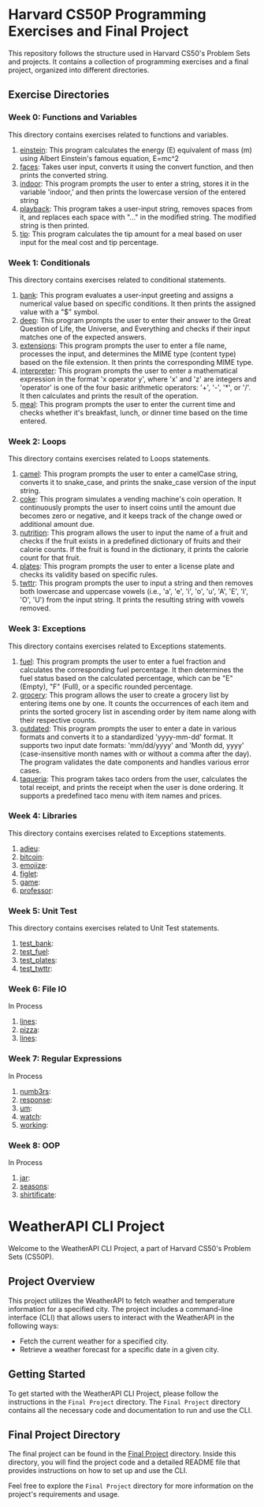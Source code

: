 # Harvard CS50P Programming Exercises and Final Project

This repository follows the structure used in Harvard CS50's Problem Sets and projects. It contains a collection of programming exercises and a final project, organized into different directories.

## Exercise Directories

### Week 0: Functions and Variables

This directory contains exercises related to functions and variables.

1. [einstein](0-Functions-Variables/einstein/einstein.py): This program calculates the energy (E) equivalent of mass (m) using Albert Einstein's famous equation, E=mc^2
2. [faces](0-Functions-Variables/faces/faces.py): Takes user input, converts it using the convert function, and then prints the converted string.
3. [indoor](0-Functions-Variables/indoor/indoor.py): This program prompts the user to enter a string, stores it in the variable 'indoor,' and then prints the lowercase version of the entered string
4. [playback](0-Functions-Variables/playback/playback.py): This program takes a user-input string, removes spaces from it, and replaces each space with "..." in the modified string. The modified string is then printed.
5. [tip](0-Functions-Variables/tip/tip.py): This program calculates the tip amount for a meal based on user input for the meal cost and tip percentage.


### Week 1: Conditionals

This directory contains exercises related to conditional statements.

1. [bank](1-Conditionals/bank/bank.py): This program evaluates a user-input greeting and assigns a numerical value based on specific conditions. It then prints the assigned value with a "$" symbol.
2. [deep](1-Conditionals/deep/deep.py): This program prompts the user to enter their answer to the Great Question of Life, the Universe, and Everything and checks if their input matches one of the expected answers.
3. [extensions](1-Conditionals/extensions/extensions.py): This program prompts the user to enter a file name, processes the input, and determines the MIME type (content type) based on the file extension. It then prints the corresponding MIME type.
4. [interpreter](1-Conditionals/interpreter/interpreter.py): This program prompts the user to enter a mathematical expression in the format 'x operator y', where 'x' and 'z' are integers and 'operator' is one of the four basic arithmetic operators: '+', '-', '*', or '/'. It then calculates and prints the result of the operation.
5. [meal](1-Conditionals/meal/meal.py): This program prompts the user to enter the current time and checks whether it's breakfast, lunch, or dinner time based on the time entered.


### Week 2: Loops

This directory contains exercises related to Loops statements.

1. [camel](2-Loops/camel/camel.py): This program prompts the user to enter a camelCase string, converts it to snake_case, and prints the snake_case version of the input string.
2. [coke](2-Loops/coke/coke.py): This program simulates a vending machine's coin operation. It continuously prompts the user to insert coins until the amount due becomes zero or negative, and it keeps track of the change owed or additional amount due.
3. [nutrition](2-Loops/nutrition/nutrition.py): This program allows the user to input the name of a fruit and checks if the fruit exists in a predefined dictionary of fruits and their calorie counts. If the fruit is found in the dictionary, it prints the calorie count for that fruit.
4. [plates](2-Loops/plates/plates.py): This program prompts the user to enter a license plate and checks its validity based on specific rules.
5. [twttr](2-Loops/twttr/twttr.py): This program prompts the user to input a string and then removes both lowercase and uppercase vowels (i.e., 'a', 'e', 'i', 'o', 'u', 'A', 'E', 'I', 'O', 'U') from the input string. It prints the resulting string with vowels removed.


### Week 3: Exceptions

This directory contains exercises related to Exceptions statements.

1. [fuel](3-Exceptions/fuel/fuel.py): This program prompts the user to enter a fuel fraction and calculates the corresponding fuel percentage. It then determines the fuel status based on the calculated percentage, which can be "E" (Empty), "F" (Full), or a specific rounded percentage.
2. [grocery](3-Exceptions/grocery/grocery.py): This program allows the user to create a grocery list by entering items one by one. It counts the occurrences of each item and prints the sorted grocery list in ascending order by item name along with their respective counts.
3. [outdated](3-Exceptions/outdated/outdated.py): This program prompts the user to enter a date in various formats and converts it to a standardized 'yyyy-mm-dd' format. It supports two input date formats: 'mm/dd/yyyy' and 'Month dd, yyyy' (case-insensitive month names with or without a comma after the day). The program validates the date components and handles various error cases.
4. [taqueria](3-Exceptions/taqueria/taqueria.py): This program takes taco orders from the user, calculates the total receipt, and prints the receipt when the user is done ordering. It supports a predefined taco menu with item names and prices.


### Week 4: Libraries

This directory contains exercises related to Exceptions statements.

1. [adieu](4-Libraries/adieu/adieu.py): 
2. [bitcoin](4-Libraries/bitcoin/bitcoin.py): 
3. [emojize](4-Libraries/emojize/emojize.py): 
4. [figlet](4-Libraries/figlet/figlet.py):
5. [game](4-Libraries/game/game.py):
6. [professor](4-Libraries/professor/professor.py): 

### Week 5: Unit Test

This directory contains exercises related to Unit Test statements.

1. [test_bank](5-Unit%20Test/test_bank/test_bank.py): 
2. [test_fuel](5-Unit%20Test/test_fuel/test_fuel.py): 
3. [test_plates](5-Unit%20Test/test_plates/test_plates.py): 
4. [test_twttr](5-Unit%20Test/test_twttr/test_twttr.py):

### Week 6: File IO

In Process

1. [lines](6-File%20IO/lines/lines.py):
2. [pizza](6-File%20IO/pizza/pizza.py): 
3. [lines](6-File%20IO/shirt/shirt.py): 

### Week 7: Regular Expressions

In Process

1. [numb3rs](7-Regular%20Expressions/numb3rs/numb3rs.py): 
2. [response](7-Regular%20Expressions/response/response.py):
3. [um](7-Regular%20Expressions/um/um.py):
4. [watch](7-Regular%20Expressions/watch/watch.py):
5. [working](7-Regular%20Expressions/working/working.py): 

### Week 8: OOP

In Process

1. [jar](8-OOP/jar/jar.py): 
2. [seasons](8-OOP/seasons/seasons.py):
3. [shirtificate](8-OOP/shirtificate/shirtificate.py):
 
  
 






# WeatherAPI CLI Project

Welcome to the WeatherAPI CLI Project, a part of Harvard CS50's Problem Sets (CS50P).

## Project Overview

This project utilizes the WeatherAPI to fetch weather and temperature information for a specified city. The project includes a command-line interface (CLI) that allows users to interact with the WeatherAPI in the following ways:

- Fetch the current weather for a specified city.
- Retrieve a weather forecast for a specific date in a given city.

## Getting Started

To get started with the WeatherAPI CLI Project, please follow the instructions in the `Final Project` directory. The `Final Project` directory contains all the necessary code and documentation to run and use the CLI.

## Final Project Directory

The final project can be found in the [Final Project](Final\Project/) directory. Inside this directory, you will find the project code and a detailed README file that provides instructions on how to set up and use the CLI.

Feel free to explore the `Final Project` directory for more information on the project's requirements and usage.
